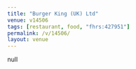 ```yaml
---
title: "Burger King (UK) Ltd"
venue: v14506
tags: [restaurant, food, "fhrs:427951"]
permalink: /v/14506/
layout: venue
---
```

null